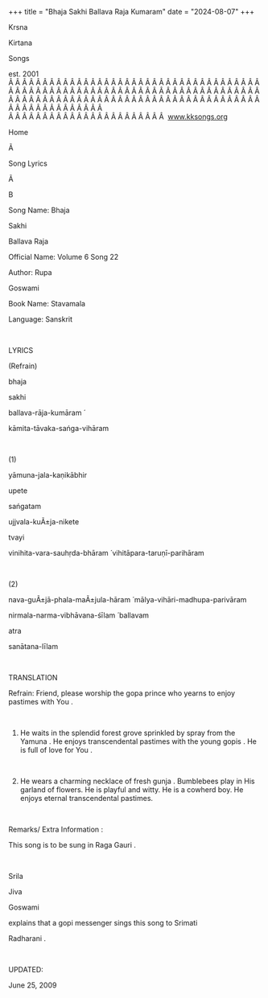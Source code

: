 +++ 
title = "Bhaja Sakhi Ballava Raja Kumaram"
date = "2024-08-07"
+++

Krsna
 
Kirtana
 
Songs

est. 2001
Â Â Â Â Â Â Â Â Â Â Â Â Â Â Â Â Â Â Â Â Â Â Â Â Â Â Â Â Â Â Â Â Â Â Â Â Â Â Â Â Â Â Â Â Â Â Â Â Â Â Â Â Â Â Â Â Â Â Â Â Â Â Â Â Â Â Â Â Â Â Â Â Â Â Â Â Â Â Â Â Â Â Â Â Â Â Â Â Â Â Â Â Â Â Â Â Â Â Â Â Â Â Â Â Â Â Â Â Â Â Â Â Â Â Â Â Â Â Â Â Â Â Â Â Â  
Â Â Â Â Â Â Â Â Â Â Â Â Â Â Â Â Â Â Â Â Â Â Â  
www.kksongs.org










Home


Ã 
 
Song Lyrics
 
Ã 
 
B


Song Name: 
Bhaja
 
Sakhi
 
Ballava
 Raja


Official Name: Volume 6 Song 22


Author: 
Rupa
 
Goswami


Book Name: 
Stavamala


Language: 
Sanskrit


 


LYRICS


(Refrain)


bhaja
 
sakhi
 
ballava-rāja-kumāram
́

kāmita-tāvaka-sańga-vihāram


 


(1)


yāmuna-jala-kaṇikābhir
 
upete
 
sańgatam


ujjvala-kuÃ±ja-nikete


tvayi
 
vinihita-vara-sauhṛda-bhāram
́ 
vihitāpara-taruṇī-parihāram


 


(2)


nava-guÃ±jā-phala-maÃ±jula-hāram
́ 
mālya-vihāri-madhupa-parivāram


nirmala-narma-vibhāvana-śīlam
́ 
ballavam
 
atra
 
sanātana-līlam


 


TRANSLATION


Refrain: Friend, please
worship the 
gopa
 prince who yearns to enjoy pastimes
with 
You
.


 


1) He waits in the splendid
forest grove sprinkled by spray from the 
Yamuna
. He
enjoys transcendental pastimes with the young 
gopis
.
He is full of love for 
You
. 


 


2) He wears a charming
necklace of fresh 
gunja
. Bumblebees play in His
garland of flowers. He is playful and witty. He is a cowherd boy. He enjoys
eternal transcendental pastimes. 


 


Remarks/ Extra Information
: 


This
song is to be sung in Raga 
Gauri
.


 


Srila
 
Jiva
 
Goswami

explains that a 
gopi
 messenger sings this song to 
Srimati
 
Radharani
.


 


UPDATED:

June 25, 2009